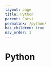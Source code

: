 ```yaml
---
layout: page
title: Python
parent: Corsi
permalink: /python/
has_children: true
nav_order: 1
---
```


# Python
